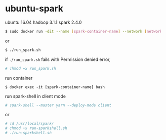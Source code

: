 # ubuntu-spark

ubuntu 16.04 hadoop 3.1.1 spark 2.4.0

```bash
$ sudo docker run -dit --name [spark-container-name] --network [network-hadoop-container-used] [image-name] /bin/bash
```
or
```bash
$ ./run_spark.sh
```
if `./run_spark.sh` fails with Permission denied error,
```bash
# chmod +x run_spark.sh
```

run container
```
$ docker exec -it [spark-container-name] bash
```

run spark-shell in client mode
```bash
# spark-shell --master yarn --deploy-mode client
```
or
```bash
# cd /usr/local/spark/
# chmod +x run-sparkshell.sh
# ./run-sparkshell.sh
```
